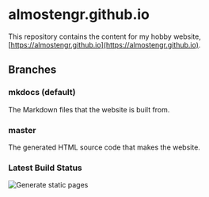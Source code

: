 # almostengr.github.io

This repository contains the content for my hobby website, 
[https://almostengr.github.io](https://almostengr.github.io).

## Branches

### mkdocs (default)

The Markdown files that the website is built from.

### master 

The generated HTML source code that makes the website. 

### Latest Build Status

![Generate static pages](https://github.com/almostengr/almostengr.github.io/workflows/Generate%20static%20pages/badge.svg?branch=mkdocs)
